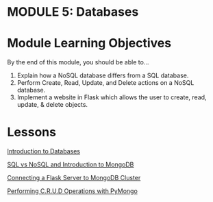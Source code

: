 # MODULE 5: Databases

# Module Learning Objectives

By the end of this module, you should be able to...

1. Explain how a NoSQL database differs from a SQL database.
2. Perform Create, Read, Update, and Delete actions on a NoSQL database.
3. Implement a website in Flask which allows the user to create, read, update, & delete objects.

# Lessons

[Introduction to Databases](lesson-1.md)

[SQL vs NoSQL and Introduction to MongoDB](lesson-2.md)

[Connecting a Flask Server to MongoDB Cluster](lesson-3.md)

[Performing C.R.U.D Operations with PyMongo](lesson-4.md)